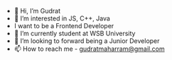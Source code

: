 - 👋 Hi, I’m Gudrat
- 👀 I’m interested in JS, C++, Java
- I want to be a Frontend Developer
- 🌱 I’m currently student at WSB University
- 💞️ I’m looking to forward being a Junior Developer
- 📫 How to reach me - gudratmaharram@gmail.com

<!---
Gudrat000/Gudrat000 is a ✨ special ✨ repository because its `README.md` (this file) appears on your GitHub profile.
You can click the Preview link to take a look at your changes.
--->

